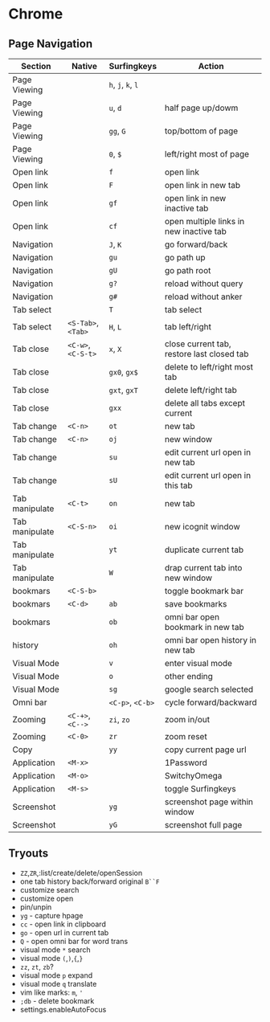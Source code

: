 # Chrome

## Page Navigation

| Section           | Native                | Surfingkeys           | Action                                        |
|-------------------|-----------------------|---------------        |-----------                                    |
| Page Viewing      |                       | `h`, `j`, `k`, `l`    |                                               |
| Page Viewing      |                       | `u`, `d`              | half page up/dowm                             |
| Page Viewing      |                       | `gg`, `G`             | top/bottom of page                            |
| Page Viewing      |                       | `0`, `$`              | left/right most of page                       |
| Open link         |                       | `f`                   | open link |
| Open link         |                       | `F`                   | open link in new tab |
| Open link         |                       | `gf`                  | open link in new inactive tab |
| Open link         |                       | `cf`                  | open multiple links in new inactive tab |
| Navigation        |                       | `J`, `K`              | go forward/back |
| Navigation        |                       | `gu`                  | go path up |
| Navigation        |                       | `gU`                  | go path root |
| Navigation        |                       | `g?`                  | reload without query |
| Navigation        |                       | `g#`                  | reload without anker |
| Tab select        |                       | `T`                   | tab select | 
| Tab select        | `<S-Tab>`, `<Tab>`    | `H`, `L`              | tab left/right |
| Tab close         | `<C-w>`, `<C-S-t>`    | `x`, `X`              | close current tab, restore last closed tab    |
| Tab close         |                       | `gx0`, `gx$`          | delete to left/right most tab |
| Tab close         |                       | `gxt`, `gxT`          | delete left/right tab |
| Tab close         |                       | `gxx`                 | delete all tabs except current |
| Tab change        | `<C-n>`               | `ot`                  | new tab |
| Tab change        | `<C-n>`               | `oj`                  | new window |
| Tab change        |                       | `su`                  | edit current url open in new tab|
| Tab change        |                       | `sU`                  | edit current url open in this tab|
| Tab manipulate    | `<C-t>`               | `on`                  | new tab |
| Tab manipulate    | `<C-S-n>`             | `oi`                  | new icognit window |
| Tab manipulate    |                       | `yt`                  | duplicate current tab | 
| Tab manipulate    |                       | `W`                   | drap current tab into new window |
| bookmars          | `<C-S-b>`             |                       | toggle bookmark bar |
| bookmars          | `<C-d>`               | `ab`                  | save bookmarks |
| bookmars          |                       | `ob`                  | omni bar open bookmark in new tab |
| history           |                       | `oh`                  | omni bar open history in new tab |
| Visual Mode       |                       | `v`                   | enter visual mode |
| Visual Mode       |                       | `o`                   | other ending |
| Visual Mode       |                       | `sg`                  | google search selected  |
| Omni bar          |                       | `<C-p>`, `<C-b>`      | cycle forward/backward |
| Zooming           | `<C-+>`, `<C-->`      | `zi`, `zo`            | zoom in/out |
| Zooming           | `<C-0>`               | `zr`                  | zoom reset |
| Copy              |                       | `yy`                  | copy current page url |
| Application       | `<M-x>`               |                       | 1Password |
| Application       | `<M-o>`               |                       | SwitchyOmega |
| Application       | `<M-s>`               |                       | toggle Surfingkeys |
| Screenshot        |                       | `yg`                  | screenshot page within window |
| Screenshot        |                       | `yG`                  | screenshot full page |


## Tryouts

- `ZZ`,`ZR`,:list/create/delete/openSession
- one tab history back/forward original `B``F`
- customize search
- customize open
- pin/unpin
- `yg` - capture hpage
- `cc` - open link in clipboard
- `go` - open url in current tab
- `Q` - open omni bar for word trans
- visual mode `*` search
- visual mode `(`,`)`,`{`,`}`
- `zz`, `zt`, `zb`?
- visual mode `p` expand
- visual mode `q` translate
- vim like marks: `m`, `'`
- `;db` - delete bookmark
- settings.enableAutoFocus

